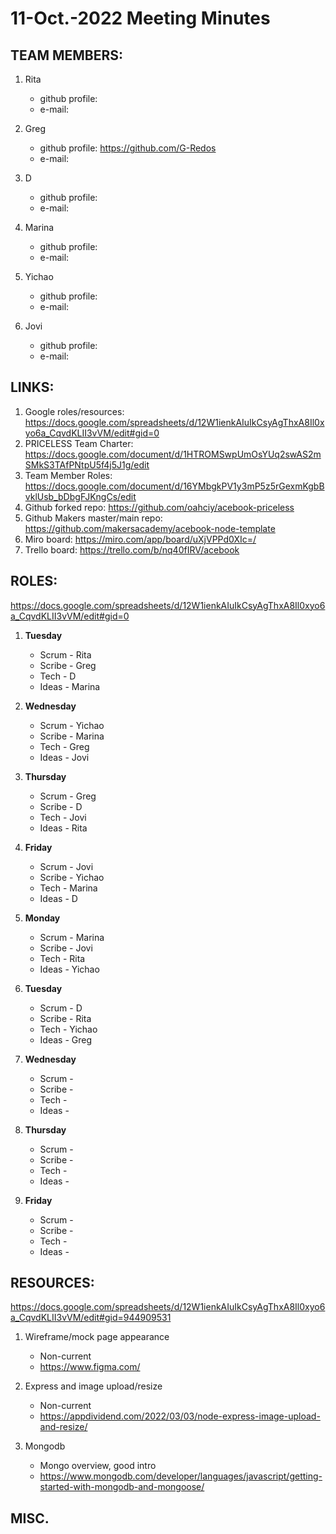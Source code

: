 # 11-Oct.-2022 Meeting Minutes


## TEAM MEMBERS:
1. Rita 
   * github profile:
   * e-mail:

2. Greg
   * github profile: https://github.com/G-Redos
   * e-mail:

3. D
   * github profile: 
   * e-mail: 

4. Marina
   * github profile:
   * e-mail:

5. Yichao
   * github profile:
   * e-mail:

6. Jovi
   * github profile:
   * e-mail: 


## LINKS:
   1. Google roles/resources: https://docs.google.com/spreadsheets/d/12W1ienkAIuIkCsyAgThxA8Il0xyo6a_CqvdKLII3vVM/edit#gid=0
   2. PRICELESS Team Charter: https://docs.google.com/document/d/1HTROMSwpUmOsYUq2swAS2mSMkS3TAfPNtpU5f4j5J1g/edit
   3. Team Member Roles: https://docs.google.com/document/d/16YMbgkPV1y3mP5z5rGexmKgbBvklUsb_bDbgFJKngCs/edit
   4. Github forked repo: https://github.com/oahciy/acebook-priceless
   5. Github Makers master/main repo: https://github.com/makersacademy/acebook-node-template
   6. Miro board: https://miro.com/app/board/uXjVPPd0XIc=/
   7. Trello board: https://trello.com/b/nq40fIRV/acebook


## ROLES: 
https://docs.google.com/spreadsheets/d/12W1ienkAIuIkCsyAgThxA8Il0xyo6a_CqvdKLII3vVM/edit#gid=0

1. **Tuesday**
   * Scrum - Rita
   * Scribe - Greg
   * Tech - D
   * Ideas - Marina

2. **Wednesday**
   * Scrum - Yichao
   * Scribe - Marina
   * Tech - Greg
   * Ideas - Jovi

3. **Thursday**
   * Scrum - Greg
   * Scribe - D
   * Tech - Jovi
   * Ideas - Rita

4. **Friday**
   * Scrum - Jovi
   * Scribe - Yichao
   * Tech - Marina
   * Ideas - D

5. **Monday**
   * Scrum - Marina
   * Scribe - Jovi
   * Tech - Rita
   * Ideas - Yichao

6. **Tuesday**
   * Scrum - D
   * Scribe - Rita
   * Tech - Yichao
   * Ideas - Greg

7. **Wednesday**
   * Scrum -
   * Scribe - 
   * Tech - 
   * Ideas - 

8. **Thursday**
   * Scrum -
   * Scribe - 
   * Tech - 
   * Ideas - 

9. **Friday**
   * Scrum -
   * Scribe - 
   * Tech - 
   * Ideas - 


## RESOURCES:
https://docs.google.com/spreadsheets/d/12W1ienkAIuIkCsyAgThxA8Il0xyo6a_CqvdKLII3vVM/edit#gid=944909531

1. Wireframe/mock page appearance
   * Non-current
   * https://www.figma.com/

2. Express and image upload/resize
   * Non-current
   * https://appdividend.com/2022/03/03/node-express-image-upload-and-resize/

3. Mongodb
   * Mongo overview, good intro
   * https://www.mongodb.com/developer/languages/javascript/getting-started-with-mongodb-and-mongoose/


## MISC.
